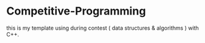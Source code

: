# Competitive-Programming
this is my template using during contest ( data structures &amp; algorithms ) with C++.
